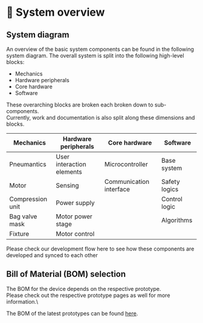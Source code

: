 # :page_with_curl: System overview

## System diagram

An overview of the basic system components can be found in the following system diagram.
The overall system is split into the following high-level blocks:

- Mechanics
- Hardware peripherals
- Core hardware
- Software

These overarching blocks are broken each broken down to sub-components.\
Currently, work and documentation is also split along these dimensions and blocks.

| Mechanics        | Hardware peripherals      | Core hardware           | Software      |
| ---------------- | ------------------------- | ----------------------- | ------------- |
| Pneumantics      | User interaction elements | Microcontroller         | Base system   |
| Motor            | Sensing                   | Communication interface | Safety logics |
| Compression unit | Power supply              |                         | Control logic |
| Bag valve mask   | Motor power stage         |                         | Algorithms    |
| Fixture          | Motor control             |                         |               |

Please check our development flow here to see how these components are developed and synced to each other

## Bill of Material (BOM) selection

The BOM for the device depends on the respective prototype.\
Please check out the respective prototype pages as well for more information.\

The BOM of the latest prototypes can be found [here](../03_prototype/bagValveMaskProto3rd.md).

